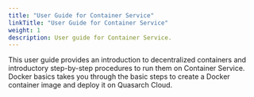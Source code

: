 ```yaml
---
title: "User Guide for Container Service"
linkTitle: "User Guide for Container Service"
weight: 1
description: User guide for Container Service.
---
```


This user guide provides an introduction to decentralized containers and introductory step-by-step procedures to run them on Container Service.
Docker basics takes you through the basic steps to create a Docker container image and deploy it on Quasarch Cloud.
